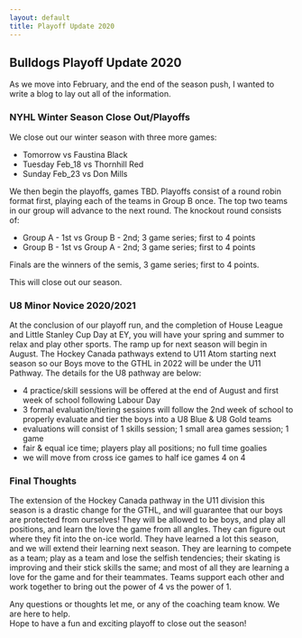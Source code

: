 ```yaml
---
layout: default
title: Playoff Update 2020
---
```


## Bulldogs Playoff Update 2020

As we move into February, and the end of the season push, I wanted to write a blog to lay out all of the information.

### NYHL Winter Season Close Out/Playoffs

We close out our winter season with three more games:
- Tomorrow vs Faustina Black
- Tuesday Feb_18 vs Thornhill Red
- Sunday Feb_23 vs Don Mills

We then begin the playoffs, games TBD. Playoffs consist of a round robin format first, playing each of the teams in Group B once. The top two teams in our group will advance to the next round. The knockout round consists of:

- Group A - 1st vs Group B - 2nd; 3 game series; first to 4 points
- Group B - 1st vs Group A - 2nd; 3 game series; first to 4 points

Finals are the winners of the semis, 3 game series; first to 4 points.

This will close out our season.

### U8 Minor Novice 2020/2021

At the conclusion of our playoff run, and the completion of House League and Little Stanley Cup Day at EY, you will have your spring and summer to relax and play other sports. The ramp up for next season will begin in August. The Hockey Canada pathways extend to U11 Atom starting next season so our Boys move to the GTHL in 2022 will be under the U11 Pathway. The details for the U8 pathway are below:

- 4 practice/skill sessions will be offered at the end of August and first week of school following Labour Day
- 3 formal evaluation/tiering sessions will follow the 2nd week of school to properly evaluate and tier the boys into a U8 Blue & U8 Gold teams
- evaluations will consist of 1 skills session; 1 small area games session; 1 game
- fair & equal ice time; players play all positions; no full time goalies
- we will move from cross ice games to half ice games 4 on 4

### Final Thoughts

The extension of the Hockey Canada pathway in the U11 division this season is a drastic change for the GTHL, and will guarantee that our boys are protected from ourselves! They will be allowed to be boys, and play all positions, and learn the love the game from all angles. They can figure out where they fit into the on-ice world. They have learned a lot this season, and we will extend their learning next season. They are learning to compete as a team; play as a team and lose the selfish tendencies; their skating is improving and their stick skills the same; and most of all they are learning a love for the game and for their teammates. Teams support each other and work together to bring out the power of 4 vs the power of 1.

Any questions or thoughts let me, or any of the coaching team know. We are here to help.  
Hope to have a fun and exciting playoff to close out the season!
